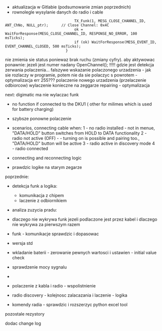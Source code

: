 - aktualizacja w Gitlabie (podsumowanie zmian poprzednich)
- rownolegle wysylanie danych do radio i  cable


```                            if (RF_herst || RF_Verb) {                 // Verb. herst. oder Verbunden
                                TX_Funk(1, MESG_CLOSE_CHANNEL_ID, ANT_ChNo, NULL_ptr);      // Close Channel: 0x4C
                                ok = WaitForResponse(MESG_CLOSE_CHANNEL_ID, RESPONSE_NO_ERROR, 100 msTicks);
                                if (ok) WaitForResponse(MESG_EVENT_ID, EVENT_CHANNEL_CLOSED, 500 msTicks);
                            }
```
nie zmienia sie status poniewaz brak ruchu (zmiany cyfry). 
aby aktywowac ponawnie: jezeli jest numer nadany
OpenChannel();
!!!!! gdzie jest detekcja zerwania polaczenia...
falszywe wskazanie polaczonego urzadzenia - jak sie rozlaczy  w programie, potem nie da sie polaczyc s powrotem - optymalizacja
err 255???
polaczenie nowego urzadzenia (przelaczenie odbiorcow) wylaczenie konieczne na zeggarze
repairing - optymalizacja

next:
digimatic ma nie wylaczac funk
- no function if connected to the DKU1 ( other for milimes which is used for battery charging)
- szybsze ponowne polaczenie
- scenarios, connecting cable when:
	1 - no radio installed - not in menue, "DATA/HOLD" button switches from HOLD to DATA functionality
	2 - radio not active (OFF) - - turning on is possible and pairing too., "DATA/HOLD" button will be active 
	3 - radio active in discovery mode
	4 - radio connected
- connecting and reconnecting logic

- prawdzic logike na starym zegarze


poprzednie:
- detekcja funk a logika: 
	- komunikacja z chipem
	- laczenie z odbiornikiem
- analiza zuzycia pradu:
- dlaczego nie wykrywa funk jezeli podlaczone jest przez kabel i dlaczego nie wykrywa za pierwszym razem
- funk - komunikacje sprawdzic i dopasowac
- wersja std
- wkladanie baterii - zerowanie pewnych wartosci i ustawien - initial value check
- sprawdzenie mocy sygnalu

- 
- polaczenie z kabla i radio - wspolistnienie
- radio discovery - kolejnosc zalacazania i laczenie - logika
- komendy radia - sprawdzic i rozszerzyc
python excel tool

pozostale rezystory

dodac change log